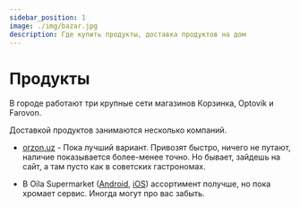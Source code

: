 ```yaml
---
sidebar_position: 1
image: ./img/bazar.jpg
description: Где купить продукты, доставка продуктов на дом
---
```


# Продукты

В городе работают три крупные сети магазинов Корзинка, Optovik и Farovon.

Доставкой продуктов занимаются несколько компаний.

- [orzon.uz](https://orzon.uz/) - Пока лучший вариант. Привозят быстро, ничего
  не путают, наличие показывается более-менее точно. Но бывает, зайдешь на сайт,
  а там пусто как в советских гастрономах.

- В Oila Supermarket
  ([Android](https://play.google.com/store/apps/details?id=uz.gigalab.oilasupermarket),
  [iOS](https://apps.apple.com/us/app/oila-supermarket/id1637385727))
  ассортимент получше, но пока хромает сервис. Иногда могут про вас забыть.
